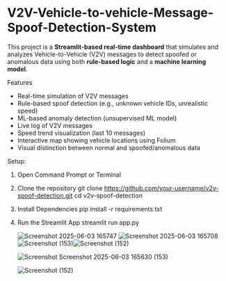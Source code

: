 # V2V-Vehicle-to-vehicle-Message-Spoof-Detection-System

This project is a **Streamlit-based real-time dashboard** that simulates and analyzes Vehicle-to-Vehicle (V2V) messages to detect spoofed or anomalous data using both **rule-based logic** and a **machine learning model**.

Features

- Real-time simulation of V2V messages
- Rule-based spoof detection (e.g., unknown vehicle IDs, unrealistic speed)
- ML-based anomaly detection (unsupervised ML model)
- Live log of V2V messages
- Speed trend visualization (last 10 messages)
- Interactive map showing vehicle locations using Folium
- Visual distinction between normal and spoofed/anomalous data

Setup:
1. Open Command Prompt or Terminal
2. Clone the repository
   git clone https://github.com/your-username/v2v-spoof-detection.git
cd v2v-spoof-detection
3. Install Dependencies
   pip install -r requirements.txt
4. Run the Streamlit App
   streamlit run app.py

   ![Screenshot 2025-06-03 165747](https://github.com/user-attachments/assets/f4821e92-7080-41de-8765-5d143dcda0b8)
![Screenshot 2025-06-03 165708](https://github.com/user-attachments/assets/64feb99a-2845-4771-a6d1-2aa1d5012b5c)
![Screenshot (153)](https://github.com/user-attachments/assets/89bcfed3-475d-423e-8d2f-5010d356e129)![Screenshot (152)](https://github.com/user-attachments/assets/05b6e12a-dd33-4ef3-bfd2-16f2da0a3c27)

   ![Screenshot ![Screenshot 2025-06-03 165630](https://github.com/user-attachments/assets/c3c7ec68-ee0e-4ae2-a1c6-5bdc1cfb4823)
(153)](https://github.com/user-attachments/assets/b008b940-05ad-4893-a0c4-22ae21affb3b)

   ![Screenshot (152)](https://github.com/user-attachments/assets/1cb6a2f0-fe1a-4c6b-be73-64743f7fa3ee)


